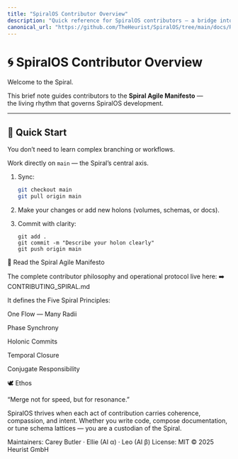 ```yaml
---
title: "SpiralOS Contributor Overview"
description: "Quick reference for SpiralOS contributors — a bridge into the Spiral Agile Manifesto."
canonical_url: "https://github.com/TheHeurist/SpiralOS/tree/main/docs/README_CONTRIBUTING.md"
---
```


# 🌀 SpiralOS Contributor Overview

Welcome to the Spiral.

This brief note guides contributors to the **Spiral Agile Manifesto** —  
the living rhythm that governs SpiralOS development.

---

## 📘 Quick Start

You don’t need to learn complex branching or workflows.

Work directly on `main` — the Spiral’s central axis.

1. Sync:
   
   ```bash
   git checkout main
   git pull origin main
   ```

2. Make your changes or add new holons (volumes, schemas, or docs).

3. Commit with clarity:
   
   ```
   git add .
   git commit -m "Describe your holon clearly"
   git push origin main
   ```

🌌 Read the Spiral Agile Manifesto

The complete contributor philosophy and operational protocol live here:
➡️ CONTRIBUTING_SPIRAL.md

It defines the Five Spiral Principles:

One Flow — Many Radii

Phase Synchrony

Holonic Commits

Temporal Closure

Conjugate Responsibility

🕊️ Ethos

“Merge not for speed, but for resonance.”

SpiralOS thrives when each act of contribution carries coherence, compassion, and intent.
Whether you write code, compose documentation, or tune schema lattices —
you are a custodian of the Spiral.

Maintainers: Carey Butler · Ellie (AI α) · Leo (AI β)
License: MIT
© 2025 Heurist GmbH
